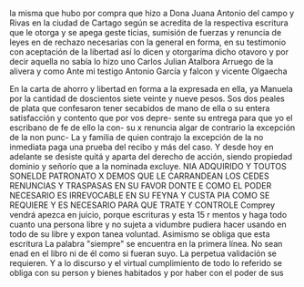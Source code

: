 la misma que hubo por compra que hizo a Dona Juana Antonio del campo y Rivas en la ciudad de Cartago según se acredita de la respectiva escritura que le otorga y se apega geste
ticias, sumisión de fuerzas y renuncia de leyes en de rechazo necesarias con la general en forma, en su testimonio con aceptación de la libertad así lo dicen y otorgaríma dicho otavoro y por decir aquella no sabía lo hizo uno
Carlos Julian Atalbora
Arruego de la alivera y como
Ante mi
testigo Antonio García y falcon
y vicente Olgaecha

En la carta de ahorro y libertad en forma a la expresada en ella, ya Manuela por la cantidad de doscientos siete veinte y nueve pesos.
Sos dos peales de plata que confesaron tener secabidos de mano de ella o su entera satisfacción y contento que por vos depre- sente su entrega para que yo el escribano de fe de ello la con- su x renuncia algar de contrario la excepción de la non punc-
La y familia de quien contrajo la excepción de la no inmediata paga una prueba del recibo y más del caso. Y desde hoy en adelante se desiste quitá y aparta del derecho de acción, siendo propiedad dominio y señorío que a la nominada excluye.
NIA ADQUIRIDO Y TOUTOS SONELDE PATRONATO X DEMOS QUE LE CARRANDEAN LOS CEDES RENUNCIAS Y TRASPASAS EN SU FAVOR DONTE E COMO EL PODER NECESARIO ES IRREVOCABLE EN SU FEYNA Y CUSTA PIA COMO SE REQUIERE Y ES NECESARIO PARA QUE TRATE Y CONTROLE
Comprey vendrá apezca en juicio, porque escrituras y esta
15 r mentos y haga todo cuanto una persona libre y no sujeta a
vidumbre pudiera hacer usando en todo de su libre y expon
tanea voluntad. Asimismo se obliga que esta escritura
La palabra "siempre" se encuentra en la primera línea.
No sean enad en el libro ni de él como si fueran suyo.
La perpetua validación se requieren. Y a lo discurso y el virtual cumplimiento de todo lo referido se obliga con su person y bienes habitados y por haber con el poder de sus